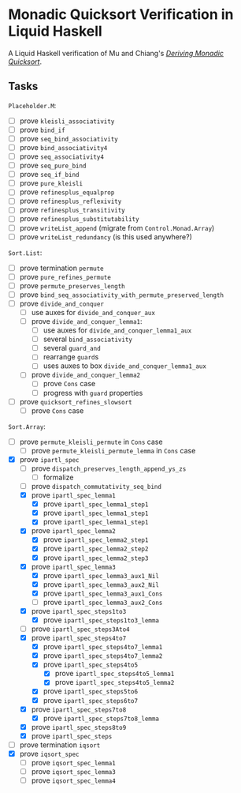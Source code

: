 # Monadic Quicksort Verification in Liquid Haskell

A Liquid Haskell verification of Mu and Chiang's _[Deriving Monadic
Quicksort][mu s, chiang t - declarative pearl- deriving monadic quicksort]_.

## Tasks

`Placeholder.M`:

- [ ] prove `kleisli_associativity`
- [ ] prove `bind_if`
- [ ] prove `seq_bind_associativity`
- [ ] prove `bind_associativity4`
- [ ] prove `seq_associativity4`
- [ ] prove `seq_pure_bind`
- [ ] prove `seq_if_bind`
- [ ] prove `pure_kleisli`
- [ ] prove `refinesplus_equalprop`
- [ ] prove `refinesplus_reflexivity`
- [ ] prove `refinesplus_transitivity`
- [ ] prove `refinesplus_substitutability`
- [ ] prove `writeList_append` (migrate from `Control.Monad.Array`)
- [ ] prove `writeList_redundancy` (is this used anywhere?)

`Sort.List`:

- [ ] prove termination `permute`
- [ ] prove `pure_refines_permute`
- [ ] prove `permute_preserves_length`
- [ ] prove `bind_seq_associativity_with_permute_preserved_length`
- [ ] prove `divide_and_conquer`
  - [ ] use auxes for `divide_and_conquer_aux`
  - [ ] prove `divide_and_conquer_lemma1`:
    - [ ] use auxes for `divide_and_conquer_lemma1_aux`
    - [ ] several `bind_associativity`
    - [ ] several `guard_and`
    - [ ] rearrange `guard`s
    - [ ] uses auxes to box `divide_and_conquer_lemma1_aux`
  - [ ] prove `divide_and_conquer_lemma2`
    - [ ] prove `Cons` case
    - [ ] progress with `guard` properties
- [ ] prove `quicksort_refines_slowsort`
  - [ ] prove `Cons` case

`Sort.Array`:

- [ ] prove `permute_kleisli_permute` in `Cons` case
  - [ ] prove `permute_kleisli_permute_lemma` in `Cons` case
- [x] prove `ipartl_spec`
  - [ ] prove `dispatch_preserves_length_append_ys_zs`
    - [ ] formalize
  - [ ] prove `dispatch_commutativity_seq_bind`
  - [x] prove `ipartl_spec_lemma1`
    - [x] prove `ipartl_spec_lemma1_step1`
    - [x] prove `ipartl_spec_lemma1_step1`
    - [x] prove `ipartl_spec_lemma1_step1`
  - [x] prove `ipartl_spec_lemma2`
    - [x] prove `ipartl_spec_lemma2_step1`
    - [x] prove `ipartl_spec_lemma2_step2`
    - [x] prove `ipartl_spec_lemma2_step3`
  - [x] prove `ipartl_spec_lemma3`
    - [x] prove `ipartl_spec_lemma3_aux1_Nil`
    - [x] prove `ipartl_spec_lemma3_aux2_Nil`
    - [x] prove `ipartl_spec_lemma3_aux1_Cons`
    - [ ] prove `ipartl_spec_lemma3_aux2_Cons`
  - [x] prove `ipartl_spec_steps1to3`
    - [x] prove `ipartl_spec_steps1to3_lemma`
  - [ ] prove `ipartl_spec_steps3Ato4`
  - [x] prove `ipartl_spec_steps4to7`
    - [x] prove `ipartl_spec_steps4to7_lemma1`
    - [x] prove `ipartl_spec_steps4to7_lemma2`
    - [x] prove `ipartl_spec_steps4to5`
      - [x] prove `ipartl_spec_steps4to5_lemma1`
      - [x] prove `ipartl_spec_steps4to5_lemma2`
    - [x] prove `ipartl_spec_steps5to6`
    - [x] prove `ipartl_spec_steps6to7`
  - [x] prove `ipartl_spec_steps7to8`
    - [x] prove `ipartl_spec_steps7to8_lemma`
  - [x] prove `ipartl_spec_steps8to9`
  - [x] prove `ipartl_spec_steps`
- [ ] prove termination `iqsort`
- [x] prove `iqsort_spec`
  - [ ] prove `iqsort_spec_lemma1`
  - [ ] prove `iqsort_spec_lemma3`
  - [ ] prove `iqsort_spec_lemma4`

<!-- References -->

[mu s, chiang t - declarative pearl- deriving monadic quicksort]:
  https://scm.iis.sinica.edu.tw/pub/2020-monadic-sort.pdf
